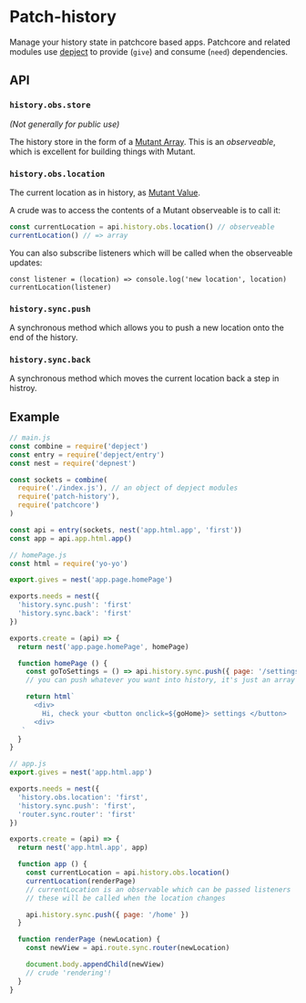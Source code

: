 # Patch-history

Manage your history state in patchcore based apps.
Patchcore and related modules use [depject](https://github.com/depject/depject) to provide (`give`) and consume (`need`) dependencies.

## API

### `history.obs.store`

_(Not generally for public use)_

The history store in the form of a [Mutant Array](https://github.com/mmckegg/mutant#array). This is an _observeable_, which is excellent for building things with Mutant.


### `history.obs.location`

The current location as in history, as [Mutant Value](https://github.com/mmckegg/mutant#value).

A crude was to access the contents of a Mutant observeable is to call it:
```js
const currentLocation = api.history.obs.location() // observeable
currentLocation() // => array
```

You can also subscribe listeners which will be called when the observeable updates:
```
const listener = (location) => console.log('new location', location)
currentLocation(listener)
```

### `history.sync.push` 

A synchronous method which allows you to push a new location onto the end of the history.

### `history.sync.back`

A synchronous method which moves the current location back a step in histroy.


## Example


```js
// main.js
const combine = require('depject')
const entry = require('depject/entry')
const nest = require('depnest')

const sockets = combine(
  require('./index.js'), // an object of depject modules
  require('patch-history'),
  require('patchcore')
)

const api = entry(sockets, nest('app.html.app', 'first'))
const app = api.app.html.app()

```

```js
// homePage.js
const html = require('yo-yo')

export.gives = nest('app.page.homePage')

exports.needs = nest({
  'history.sync.push': 'first'
  'history.sync.back': 'first'
})

exports.create = (api) => {
  return nest('app.page.homePage', homePage)

  function homePage () {
    const goToSettings = () => api.history.sync.push({ page: '/settings' }) 
    // you can push whatever you want into history, it's just an array

    return html`
      <div>
        Hi, check your <button onclick=${goHome}> settings </button>
      <div>
   `
  }
} 

```

```js
// app.js
export.gives = nest('app.html.app')

exports.needs = nest({
  'history.obs.location': 'first',
  'history.sync.push': 'first',
  'router.sync.router': 'first'
})

exports.create = (api) => {
  return nest('app.html.app', app)

  function app () {
    const currentLocation = api.history.obs.location()
    currentLocation(renderPage)
    // currentLocation is an observable which can be passed listeners
    // these will be called when the location changes

    api.history.sync.push({ page: '/home' })
  }

  function renderPage (newLocation) {
    const newView = api.route.sync.router(newLocation)

    document.body.appendChild(newView)
    // crude 'rendering'!
  }
} 
```

